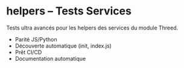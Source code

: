# helpers – Tests Services

Tests ultra avancés pour les helpers des services du module Threed.

- Parité JS/Python
- Découverte automatique (init, index.js)
- Prêt CI/CD
- Documentation automatique
